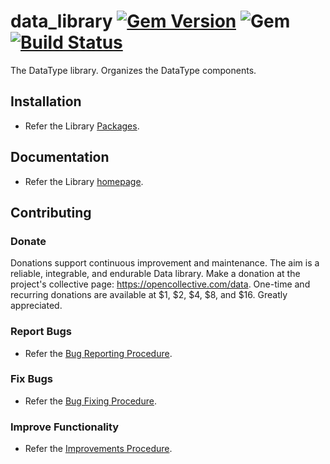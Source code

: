 # data_library [![Gem Version](https://badge.fury.io/rb/data_library.svg)](https://badge.fury.io/rb/data_library) ![Gem](https://img.shields.io/gem/dt/data_library) [![Build Status](https://travis-ci.com/Diligent-Software-LLC/data_library.svg?branch=master)](https://travis-ci.com/Diligent-Software-LLC/data_library)

The DataType library. Organizes the DataType components.

## Installation

- Refer the Library 
[Packages](https://docs.diligentsoftware.org/data-1/packages#library).

## Documentation

- Refer the Library [homepage](https://docs.diligentsoftware.org/data-1).

## Contributing

### Donate

Donations support continuous improvement and maintenance. The aim is a reliable,
integrable, and endurable Data library. Make a donation at the project's 
collective page: https://opencollective.com/data. One-time and recurring 
donations are available at $1, $2, $4, $8, and $16. Greatly appreciated.

### Report Bugs

- Refer the 
[Bug Reporting Procedure](https://github.com/Diligent-Software-LLC/data_library/issues/1).

### Fix Bugs

- Refer the 
[Bug Fixing Procedure](https://github.com/Diligent-Software-LLC/data_library/issues/2).

### Improve Functionality

- Refer the 
[Improvements Procedure](https://github.com/Diligent-Software-LLC/data_library/issues/3).
